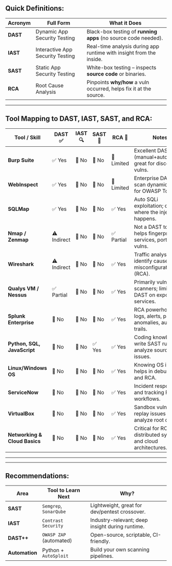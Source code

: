 ## Quick Definitions:

| Acronym | Full Form                         | What it Does                                                                 |
|---------|----------------------------------|------------------------------------------------------------------------------|
| **DAST** | Dynamic App Security Testing     | Black-box testing of **running apps** (no source code needed).              |
| **IAST** | Interactive App Security Testing | Real-time analysis during app runtime with insight from the inside.         |
| **SAST** | Static App Security Testing      | White-box testing – inspects **source code** or binaries.                   |
| **RCA**  | Root Cause Analysis              | Pinpoints **why/how** a vuln occurred, helps fix it at the source.          |

---

## Tool Mapping to DAST, IAST, SAST, and RCA:

| Tool / Skill                  | DAST ✅ | IAST 🔍 | SAST 🔬 | RCA 🧠 | Notes                                                                 |
|------------------------------|---------|--------|---------|--------|-----------------------------------------------------------------------|
| **Burp Suite**               | ✅ Yes  | 🚫 No  | 🚫 No   | 🧠 Limited | Excellent DAST (manual+automated); great for discovering vulns.       |
| **WebInspect**               | ✅ Yes  | 🚫 No  | 🚫 No   | 🧠 Limited | Enterprise DAST tool; scan dynamic apps for OWASP Top 10.             |
| **SQLMap**                   | ✅ Yes  | 🚫 No  | 🚫 No   | ✅ Yes   | Auto SQLi exploitation; outputs where the injection happens.          |
| **Nmap / Zenmap**            | ⚠️ Indirect | 🚫 No  | 🚫 No   | ✅ Partial| Not a DAST tool, but helps fingerprint services, ports, vulns.        |
| **Wireshark**                | ⚠️ Indirect | 🚫 No  | 🚫 No   | ✅ Yes   | Traffic analysis helps identify causes & misconfigurations (RCA).     |
| **Qualys VM / Nessus**       | ✅ Partial | 🚫 No  | 🚫 No   | ✅ Yes   | Primarily vuln scanners; limited DAST on exposed services.            |
| **Splunk Enterprise**        | 🚫 No   | 🚫 No  | 🚫 No   | ✅ Yes   | RCA powerhouse – logs, alerts, patterns, anomalies, audit trails.     |
| **Python, SQL, JavaScript**  | 🚫 No   | 🚫 No  | ✅ Yes  | ✅ Yes   | Coding knowledge = write SAST rules, analyze source-level issues.     |
| **Linux/Windows OS**         | 🚫 No   | 🚫 No  | 🚫 No   | ✅ Yes   | Knowing OS internals helps in debugging and RCA.                      |
| **ServiceNow**               | 🚫 No   | 🚫 No  | 🚫 No   | ✅ Yes   | Incident response and tracking RCA workflows.                         |
| **VirtualBox**               | 🚫 No   | 🚫 No  | 🚫 No   | ✅ Yes   | Sandbox vulns, replay issues to analyze root cause.                   |
| **Networking & Cloud Basics**| 🚫 No   | 🚫 No  | 🚫 No   | ✅ Yes   | Critical for RCA in distributed systems and cloud architectures.       |

---
---

## Recommendations:

| Area          | Tool to Learn Next      | Why? |
|---------------|--------------------------|------|
| **SAST**       | `Semgrep`, `SonarQube`   | Lightweight, great for dev/pentest crossover. |
| **IAST**       | `Contrast Security`      | Industry-relevant; deep insight during runtime. |
| **DAST++**     | `OWASP ZAP` (automated)  | Open-source, scriptable, CI-friendly. |
| **Automation** | Python + `AutoSploit`    | Build your own scanning pipelines. |
